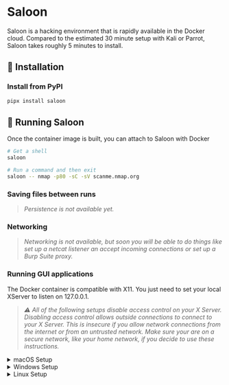 # Saloon

Saloon is a hacking environment that is rapidly available in the Docker cloud. Compared to the estimated 30 minute setup with Kali or Parrot, Saloon takes roughly 5 minutes to install.

## 🚀 Installation

### Install from PyPI

```bash
pipx install saloon
```

## 🧨 Running Saloon

Once the container image is built, you can attach to Saloon with Docker
```bash
# Get a shell
saloon

# Run a command and then exit
saloon -- nmap -p80 -sC -sV scanme.nmap.org
```

### Saving files between runs

> *Persistence is not available yet.*

### Networking

> *Networking is not available, but soon you will be able to do things like set up a netcat listener an accept incoming connections or set up a Burp Suite proxy.*

### Running GUI applications

The Docker container is compatible with X11. You just need to set your local XServer to listen on 127.0.0.1.

> *⚠️ All of the following setups disable access control on your X Server. Disabling access control allows outside connections to connect to your X Server. This is insecure if you allow network connections from the internet or from an untrusted network. Make sure your are on a secure network, like your home network, if you decide to use these instructions.*

<details>
  <summary>macOS Setup</summary>
  
  1. Install XQuartz
  ```bash
  brew install --cask xquartz
  ```
  2. Enable `XQuartz` > `Preferences` > `Security` > `Allow connections from network clients`
  3. Add your local IP as an xhost
  ```bash
  xhost + 127.0.0.1
  ```
  4. Test a GUI application
  ```bash
  saloon -- wireshark
  ```
  
</details>

<details>
  <summary>Windows Setup</summary>
  
  1. Install VcSrv
  ```powershell
  choco install -y vcxsrv
  ```
  2. Launch XLaunch from the start menu
  3. Accept all default settings, **checking** "Disable access control"
  4. If prompted, only allow access on Private networks
  5. Test a GUI application
  ```bash
  saloon -- wireshark
  ```
  
</details>

<details>
  <summary>Linux Setup</summary>
  
  Linux desktops usually already come with an X Server installed.
  
  1. Disable access control
  ```bash
  xhost +
  ```
  2. Test a GUI application
  ```bash
  saloon -- wireshark
  ```
  
</details>
